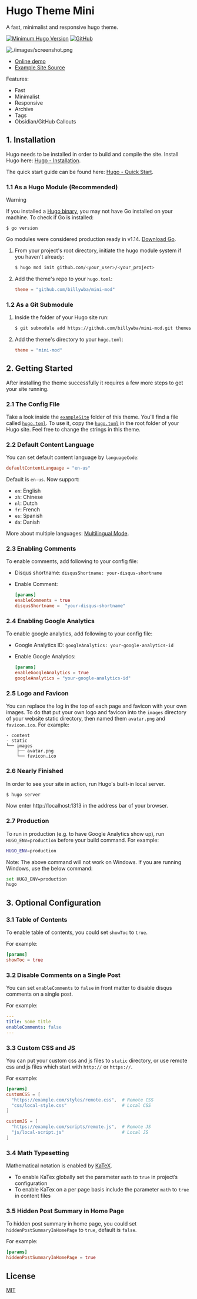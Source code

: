 # Hugo Theme Mini

A fast, minimalist and responsive hugo theme.

[![Minimum Hugo Version](https://img.shields.io/static/v1?label=min-HUGO-version&message=>=v0.134.1&color=blue&logo=hugo)](https://github.com/gohugoio/hugo/releases/tag/v0.134.1)
[![GitHub](https://img.shields.io/github/license/billywba/mini-mod)](https://github.com/billywba/mini-mod/blob/master/LICENSE)

![./images/screenshot.png](https://raw.githubusercontent.com/nodejh/hugo-theme-mini/master/images/screenshot.png)

- [Online demo](https://nodejh.github.io/hugo-theme-mini)
- [Example Site Source](https://github.com/billywba/mini-mod/tree/master/exampleSite)

Features:

- Fast
- Minimalist
- Responsive
- Archive
- Tags
- Obsidian/GitHub Callouts

## 1. Installation

Hugo needs to be installed in order to build and compile the site. Install Hugo here: [Hugo - Installation](https://gohugo.io/installation/).

The quick start guide can be found here: [Hugo - Quick Start](https://gohugo.io/getting-started/quick-start/).

### 1.1 As a Hugo Module (Recommended)

> [!WARNING]
> If you installed a [Hugo binary](https://gohugo.io/getting-started/installing/#binary-cross-platform), you may not have Go installed on your machine. To check if Go is installed:
>
> ```
> $ go version
> ```
>
> Go modules were considered production ready in v1.14. [Download Go](https://golang.org/dl/).

1. From your project's root directory, initiate the hugo module system if you haven't already:

   ```bash
   $ hugo mod init github.com/<your_user>/<your_project>
   ```

2. Add the theme's repo to your `hugo.toml`:

   ```toml
   theme = "github.com/billywba/mini-mod"
   ```

### 1.2 As a Git Submodule

1. Inside the folder of your Hugo site run:

   ```bash
   $ git submodule add https://github.com/billywba/mini-mod.git themes/mini
   ```

2. Add the theme's directory to your `hugo.toml`:

   ```toml
   theme = "mini-mod"
   ```

## 2. Getting Started

After installing the theme successfully it requires a few more steps to get your site running.

### 2.1 The Config File

Take a look inside the [`exampleSite`](https://github.com/billywba/mini-mod/tree/master/exampleSite) folder of this theme. You'll find a file called [`hugo.toml`](https://github.com/billywba/mini-mod/blob/master/exampleSite/hugo.toml). To use it, copy the [`hugo.toml`](https://github.com/billywba/mini-mod/blob/master/exampleSite/hugo.toml) in the root folder of your Hugo site. Feel free to change the strings in this theme.

### 2.2 Default Content Language

You can set default content language by `languageCode`:

```toml
defaultContentLanguage = "en-us"
```

Default is `en-us`. Now support:

- `en`: English
- `zh`: Chinese
- `nl`: Dutch
- `fr`: French
- `es`: Spanish
- `da`: Danish

More about multiple languages: [Multilingual Mode](https://gohugo.io/content-management/multilingual/).

### 2.3 Enabling Comments

To enable comments, add following to your config file:

- Disqus shortname: `disqusShortname: your-disqus-shortname`
- Enable Comment:

  ```toml
  [params]
  enableComments = true
  disqusShortname =  "your-disqus-shortname"
  ```

### 2.4 Enabling Google Analytics

To enable google analytics, add following to your config file:

- Google Analytics ID: `googleAnalytics: your-google-analytics-id`
- Enable Google Analytics:

  ```toml
  [params]
  enableGoogleAnalytics = true
  googleAnalytics = "your-google-analytics-id"
  ```

### 2.5 Logo and Favicon

You can replace the log in the top of each page and favicon with your own images. To do that put your own logo and favicon into the `images` directory of your website static directory, then named them `avatar.png` and `favicon.ico`. For example:

```
- content
- static
└── images
    ├── avatar.png
    └── favicon.ico
```

### 2.6 Nearly Finished

In order to see your site in action, run Hugo's built-in local server.

```bash
$ hugo server
```

Now enter http://localhost:1313 in the address bar of your browser.

### 2.7 Production

To run in production (e.g. to have Google Analytics show up), run `HUGO_ENV=production` before your build command. For example:

```bash
HUGO_ENV=production
```

Note: The above command will not work on Windows. If you are running Windows, use the below command:

```bash
set HUGO_ENV=production
hugo
```

## 3. Optional Configuration

### 3.1 Table of Contents

To enable table of contents, you could set `showToc` to `true`.

For example:

```toml
[params]
showToc = true
```

### 3.2 Disable Comments on a Single Post

You can set `enableComments` to `false` in front matter to disable disqus comments on a single post.

For example:

```yaml
---
title: Some title
enableComments: false
---
```

### 3.3 Custom CSS and JS

You can put your custom css and js files to `static` directory, or use remote css and js files which start with `http://` or `https://`.

For example:

```toml
[params]
customCSS = [
  "https://example.com/styles/remote.css",  # Remote CSS
  "css/local-style.css"                     # Local CSS
]

customJS = [
  "https://example.com/scripts/remote.js",  # Remote JS
  "js/local-script.js"                      # Local JS
]
```

### 3.4 Math Typesetting

Mathematical notation is enabled by [KaTeX](https://katex.org/).

- To enable KaTex globally set the parameter `math` to `true` in project’s configuration
- To enable KaTex on a per page basis include the parameter `math` to `true` in content files

### 3.5 Hidden Post Summary in Home Page

To hidden post summary in home page, you could set `hiddenPostSummaryInHomePage` to `true`, default is `false`.

For example:

```toml
[params]
hiddenPostSummaryInHomePage = true
```

## License

[MIT](https://github.com/billywba/mini-mod/blob/master/LICENSE.md)
